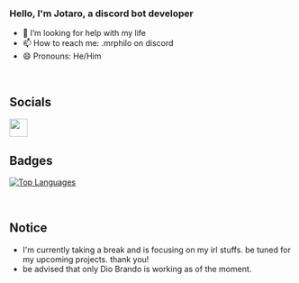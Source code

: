 ### Hello, I'm Jotaro, a discord bot developer

- 🤔 I’m looking for help with my life
- 📫 How to reach me: .mrphilo on discord
- 😄 Pronouns: He/Him

<br>

## Socials
                  
<p align="left"> <a href="https://www.github.com/JotaroKujo0525" target="_blank" rel="noreferrer"> <picture> <source media="(prefers-color-scheme: dark)" srcset="https://raw.githubusercontent.com/danielcranney/readme-generator/main/public/icons/socials/github-dark.svg" /> <source media="(prefers-color-scheme: light)" srcset="https://raw.githubusercontent.com/danielcranney/readme-generator/main/public/icons/socials/github.svg" /> <img src="https://raw.githubusercontent.com/danielcranney/readme-generator/main/public/icons/socials/github.svg" width="32" height="32" /> </picture> </a></p>

## Badges

<a href="https://github.com/JotaroKujo0525" align="left"><img src="https://github-readme-stats.vercel.app/api/top-langs/?username=JotaroKujo0525&langs_count=10&title_color=0891b2&text_color=ffffff&icon_color=0891b2&bg_color=1c1917&hide_border=true&locale=en&custom_title=Top%20%Languages" alt="Top Languages" /></a>

<br>

## Notice

- I'm currently taking a break and is focusing on my irl stuffs. be tuned for my upcoming projects. thank you!
- be advised that only Dio Brando is working as of the moment.
